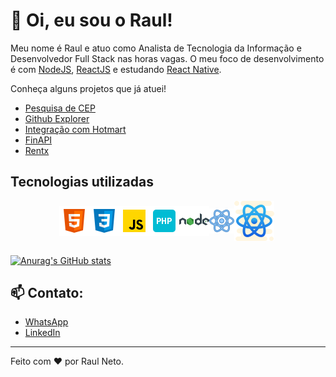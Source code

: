 # :wave: Oi, eu sou o Raul!

Meu nome é Raul e atuo como Analista de Tecnologia da Informação e Desenvolvedor Full Stack nas horas vagas.
O meu foco de desenvolvimento é com [NodeJS](https://nodejs.org/en/), [ReactJS](https://pt-br.reactjs.org/) e estudando [React Native](https://reactnative.dev/).

Conheça alguns projetos que já atuei!

- [Pesquisa de CEP](https://github.com/raulneto90/find-address-by-cep)
- [Github Explorer](https://github.com/raulneto90/github-explorer)
- [Integração com Hotmart](https://github.com/raulneto90/hotmart-sales-api)
- [FinAPI](https://github.com/raulneto90/ignite-finapi)
- [Rentx](https://github.com/raulneto90/ignite-nodejs-rentalx)

## Tecnologias utilizadas

<div style="display: flex; align-items:center; justify-content: center; max-width: 500px">
  <img src="https://github.com/raulneto90/raulneto90/blob/main/icons8-html-5-48.png" alt="HTML 5"/>
  <img src="https://github.com/raulneto90/raulneto90/blob/main/icons8-css3-48.png" alt="CSS 3"/>
  <img src="https://github.com/raulneto90/raulneto90/blob/main/javascript.png" alt="Javascript"/>
  <img src="https://github.com/raulneto90/raulneto90/blob/main/icons8-php-48.png" alt="PHP"/>
  <img src="https://github.com/raulneto90/raulneto90/blob/main/icons8-nodejs-48.png" alt="NodeJS"/>
  <img src="https://github.com/raulneto90/raulneto90/blob/main/icons8-react-40.png" alt="ReactJS"/>
  <img src="https://github.com/raulneto90/raulneto90/blob/main/icons8-react-native-64.png" alt="React Native"/>
</div>

###

[![Anurag's GitHub stats](https://github-readme-stats.vercel.app/api?username=raulneto90)](https://github.com/anuraghazra/github-readme-stats)

## 📫 Contato:

- [WhatsApp](18981126127)
- [LinkedIn](https://www.linkedin.com/in/raul-neto-777bb988/)


---
Feito com ❤️ por Raul Neto.
